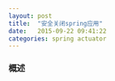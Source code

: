 ```yaml
---
layout: post
title:  "安全关闭spring应用"
date:   2015-09-22 09:41:22
categories: spring actuator
---
```


### 概述
